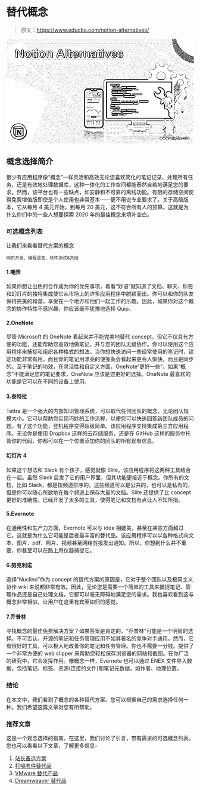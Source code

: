# 替代概念

> 原文：<https://www.educba.com/notion-alternatives/>

![Notion Alternatives](img/e251752ce600f95e240f11780d5ba205.png)



## 概念选择简介

很少有应用程序像“概念”一样灵活和高效无论您喜欢简化的笔记记录、处理所有任务，还是有效地处理数据库，这种一体化的工作空间都能泰然自若地满足您的要求。然而，该平台也有一些缺点，如安静和不可靠的离线功能。有限的存储空间使得免费增值版即使是个人使用也非常基本——更不用说专业要求了。关于高级版本，它从每月 4 美元开始，到每月 20 美元，这不符合所有人的预算。这就是为什么你们中的一些人想要探索 2020 年的最佳概念来填补空白。

### 可选概念列表

让我们来看看替代方案的概念

<small>网页开发、编程语言、软件测试&其他</small>

#### 1.嘲弄

如果你想让出色的合作成为你的优先事项，看看“妙语”就知道了文档、聊天、标签和幻灯片的独特集成使它从市场上的许多应用程序中脱颖而出。你可以和你的队友保持完美的和谐，享受在一个地方和他们一起工作的乐趣。因此，如果你对这个概念的协作特性不感兴趣，你应该毫不犹豫地选择 Quip。

#### 2.OneNote

尽管 Microsoft 的 OneNote 看起来并不能完美地替代 concept，但它不仅具有方便的功能，还能帮助您高效地做笔记，并与您的团队无缝协作。你可以使用这个应用程序来捕捉和组织各种格式的想法。当你想快速访问一些经常使用的笔记时，锁定功能非常有用。而且你的笔记用漂亮的便笺条会看起来更令人愉快，而且是同步的。至于笔记的功效，在灵活性和自定义方面，OneNote“更好一些”。如果“概念”不能满足您的笔记要求，OneNote 应该是您更好的选择。OneNote 最喜欢的功能是它可以在不同的设备上使用。

#### 3.泰特拉

Tettra 是一个强大的内部知识管理系统，可以取代任何团队的概念，无论团队规模大小。它可以帮助您实现巧妙的工作流程，以便您可以快速回答新团队成员的问题。有了这个功能，登机程序变得超级简单。该应用程序支持集成第三方应用程序。无论你是使用 Dropbox 这样的云存储服务，还是在 GitHub 这样的服务中托管你的代码，你都可以在一个位置添加你的团队的所有现有信息。

#### 幻灯片 4

如果这个想法和 Slack 有个孩子，感觉就像 Slite。该应用程序将这两种工具结合在一起。虽然 Slack 启发了它的用户界面，但其功能更接近于概念。你所有的文档，比如 Slack，都是按频道排序的。这些频道可以是公共的，也可以是私有的，但是你可以随心所欲地在每个频道上保存大量的文档。Slite 还提供了比 concept 更好的准确性。已经开发了太多的工具，使得笔记和文档有点让人不知所措。

#### 5.Evernote

在通用性和生产力方面，Evernote 可以与 idea 相媲美，甚至在某些方面超过它。这就是为什么它可能是后者最丰富的替代品。该应用程序可以以各种格式向文本、图片、pdf、照片、视频甚至网络剪报发出通知。所以，你想到什么并不重要，你甚至可以在路上用仪器捕捉它。

#### 6.努克利诺

选择“Nuclino”作为 concept 的替代方案的原因是，它对于整个团队以及极简主义协作 wiki 来说都非常有效。因此，无论您是需要一个简单的工具来捕捉笔记、管理作品还是自己处理文档，它都可以毫无障碍地满足您的需求。我也喜欢看到这与概念非常相似，让用户在这里有宾至如归的感觉。

#### 7.乔普林

寻找概念的最佳免费解决方案？如果答案是肯定的，“乔普林”可能是一个明智的选择。不可否认，开源的笔记和任务管理应用不如其著名的竞争对手通用。然而，它有很好的工具，可以极大地改善你的笔记和任务管理。你也不需要一分钱。提供了一个非常方便的 web clipper 来帮助您轻松保存浏览器的网站和截图。在你广泛的研究中，它会发挥作用。像概念一样，Evernote 也可以通过 ENEX 文件导入数据，包括笔记、标签、资源(连接的文件)和笔记元数据，如作者、地理位置。

### 结论

在本文中，我们看到了概念的各种替代方案。您可以根据自己的需求选择任何一种。我们希望这篇文章对您有所帮助。

### 推荐文章

这是一个观念选择的指南。在这里，我们讨论了引言，带有需求的可选概念列表。您也可以看看以下文章，了解更多信息–

1.  [站长备选方案](https://www.educba.com/adsense-alternatives/)
2.  [打嗝套件替代品](https://www.educba.com/burp-suite-alternatives/)
3.  [VMware 替代产品](https://www.educba.com/vmware-alternatives/)
4.  [Dreamweaver 替代品](https://www.educba.com/dreamweaver-alternatives/)





